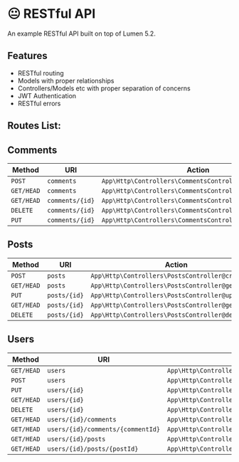 # :neutral_face: RESTful API

An example RESTful API built on top of Lumen 5.2.

## Features

- RESTful routing
- Models with proper relationships
- Controllers/Models etc with proper separation of concerns
- JWT Authentication
- RESTful errors

## Routes List:

## Comments

| Method     | URI                               | Action                                                  |
|------------|-----------------------------------|---------------------------------------------------------|
| `POST`     | `comments`                        | `App\Http\Controllers\CommentsController@createComment` |
| `GET/HEAD` | `comments`                        | `App\Http\Controllers\CommentsController@getComments`   |
| `GET/HEAD` | `comments/{id}`                   | `App\Http\Controllers\CommentsController@getComment`    |
| `DELETE`   | `comments/{id}`                   | `App\Http\Controllers\CommentsController@deleteComment` |
| `PUT`      | `comments/{id}`                   | `App\Http\Controllers\CommentsController@updateComment` |

## Posts

| Method     | URI                               | Action                                                  |
|------------|-----------------------------------|---------------------------------------------------------|
| `POST`     | `posts`                           | `App\Http\Controllers\PostsController@createPost`       |
| `GET/HEAD` | `posts`                           | `App\Http\Controllers\PostsController@getPosts`         |
| `PUT`      | `posts/{id}`                      | `App\Http\Controllers\PostsController@updatePost`       |
| `GET/HEAD` | `posts/{id}`                      | `App\Http\Controllers\PostsController@getPost`          |
| `DELETE`   | `posts/{id}`                      | `App\Http\Controllers\PostsController@deletePost`       |

## Users

| Method     | URI                               | Action                                                  |
|------------|-----------------------------------|---------------------------------------------------------|
| `GET/HEAD` | `users`                           | `App\Http\Controllers\UsersController@getUsers`         |
| `POST`     | `users`                           | `App\Http\Controllers\UsersController@createUser`       |
| `PUT`      | `users/{id}`                      | `App\Http\Controllers\UsersController@updateUser`       |
| `GET/HEAD` | `users/{id}`                      | `App\Http\Controllers\UsersController@getUser`          |
| `DELETE`   | `users/{id}`                      | `App\Http\Controllers\UsersController@deleteUser`       |
| `GET/HEAD` | `users/{id}/comments`             | `App\Http\Controllers\UsersController@getUserComments`  |
| `GET/HEAD` | `users/{id}/comments/{commentId}` | `App\Http\Controllers\UsersController@getUserComment`   |
| `GET/HEAD` | `users/{id}/posts`                | `App\Http\Controllers\UsersController@getUserPosts`     |
| `GET/HEAD` | `users/{id}/posts/{postId}`       | `App\Http\Controllers\UsersController@getUserPost`      |

